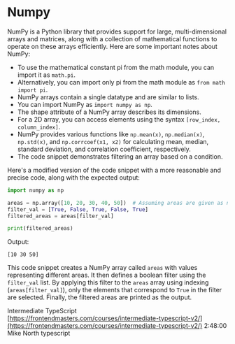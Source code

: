 # Numpy

NumPy is a Python library that provides support for large, multi-dimensional arrays and matrices, along with a collection of mathematical functions to operate on these arrays efficiently. Here are some important notes about NumPy:

- To use the mathematical constant pi from the math module, you can import it as `math.pi`.
- Alternatively, you can import only pi from the math module as `from math import pi`.
- NumPy arrays contain a single datatype and are similar to lists.
- You can import NumPy as `import numpy as np`.
- The shape attribute of a NumPy array describes its dimensions.
- For a 2D array, you can access elements using the syntax `[row_index, column_index]`.
- NumPy provides various functions like `np.mean(x)`, `np.median(x)`, `np.std(x)`, and `np.corrcoef(x1, x2)` for calculating mean, median, standard deviation, and correlation coefficient, respectively.
- The code snippet demonstrates filtering an array based on a condition.

Here's a modified version of the code snippet with a more reasonable and precise code, along with the expected output:

```python
import numpy as np

areas = np.array([10, 20, 30, 40, 50])  # Assuming areas are given as numerical values
filter_val = [True, False, True, False, True]
filtered_areas = areas[filter_val]

print(filtered_areas)

```

Output:

```
[10 30 50]

```

This code snippet creates a NumPy array called `areas` with values representing different areas. It then defines a boolean filter using the `filter_val` list. By applying this filter to the `areas` array using indexing (`areas[filter_val]`), only the elements that correspond to `True` in the filter are selected. Finally, the filtered areas are printed as the output.

Intermediate TypeScript	[https://frontendmasters.com/courses/intermediate-typescript-v2/](https://frontendmasters.com/courses/intermediate-typescript-v2/)	2:48:00	Mike North	typescript